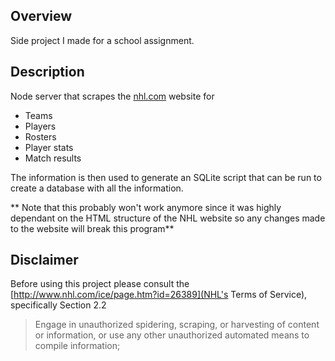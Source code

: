 ## Overview

Side project I made for a school assignment.

## Description

Node server that scrapes the [nhl.com](NHL) website for 
  - Teams
  - Players
  - Rosters
  - Player stats
  - Match results
  
The information is then used to generate an SQLite script that can be run to
create a database with all the information.

** Note that this probably won't work anymore since it was highly dependant on 
the HTML structure of the NHL website so any changes made to the website will
break this program**

## Disclaimer

Before using this project please consult the 
[http://www.nhl.com/ice/page.htm?id=26389](NHL's Terms of Service), specifically
Section 2.2
  > Engage in unauthorized spidering, scraping, or harvesting of content or
  > information, or use any other unauthorized automated means to compile
  > information;
